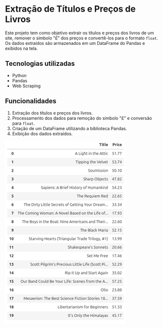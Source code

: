 # Extração de Títulos e Preços de Livros

Este projeto tem como objetivo extrair os títulos e preços dos livros de um site, remover o símbolo "£" dos preços e convertê-los para o formato `float`. Os dados extraídos são armazenados em um DataFrame do Pandas e exibidos na tela.

## Tecnologias utilizadas
- Python
- Pandas
- Web Scraping

## Funcionalidades
1. Extração dos títulos e preços dos livros.
2. Processamento dos dados para remoção do símbolo "£" e conversão para `float`.
3. Criação de um DataFrame utilizando a biblioteca Pandas.
4. Exibição dos dados extraídos.

![DataFrame](imagem/dataframe.png)
